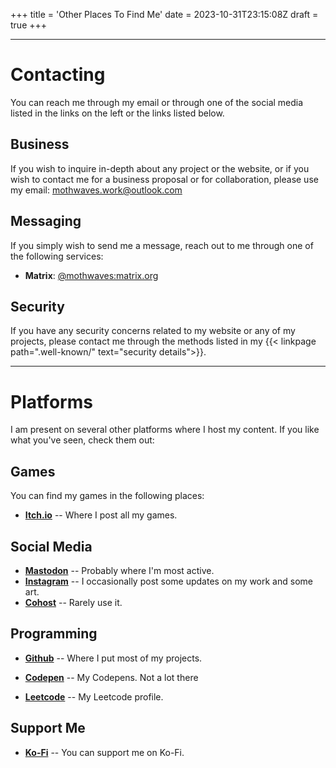 +++
title = 'Other Places To Find Me'
date = 2023-10-31T23:15:08Z
draft = true
+++

---

# Contacting

You can reach me through my email or through one of the social media listed in the links on the left or the links listed below.

## Business

If you wish to inquire in-depth about any project or the website, or if you wish to contact me for a business proposal or for collaboration, please use my email: mothwaves.work@outlook.com

## Messaging

If you simply wish to send me a message, reach out to me through one of the following services:

- **Matrix**: [@mothwaves:matrix.org](https://matrix.to/#/@mothwaves:matrix.org)

## Security

If you have any security concerns related to my website or any of my projects, please contact me through the methods listed in my {{< linkpage path=".well-known/" text="security details">}}.

---

# Platforms

I am present on several other platforms where I host my content. If you like what you've seen, check them out:

## Games

You can find my games in the following places:

- **[Itch.io](https://mothwaves.itch.io/)** -- Where I post all my games.

## Social Media

- **[Mastodon](https://mastodon.gamedev.place/@MothWaves)** -- Probably where I'm most active.
- **[Instagram](https://www.instagram.com/waves.in.dreams/)** -- I occasionally post some updates on my work and some art.
- **[Cohost](https://cohost.org/primo-vista-poison)** -- Rarely use it.

## Programming

- **[Github](https://github.com/MothWaves)** -- Where I put most of my projects.

- **[Codepen](https://codepen.io/MothWaves)** -- My Codepens. Not a lot there

- **[Leetcode](https://leetcode.com/mothwaves/)** -- My Leetcode profile.

## Support Me

- **[Ko-Fi](https://ko-fi.com/mothwaves)** -- You can support me on Ko-Fi. 
